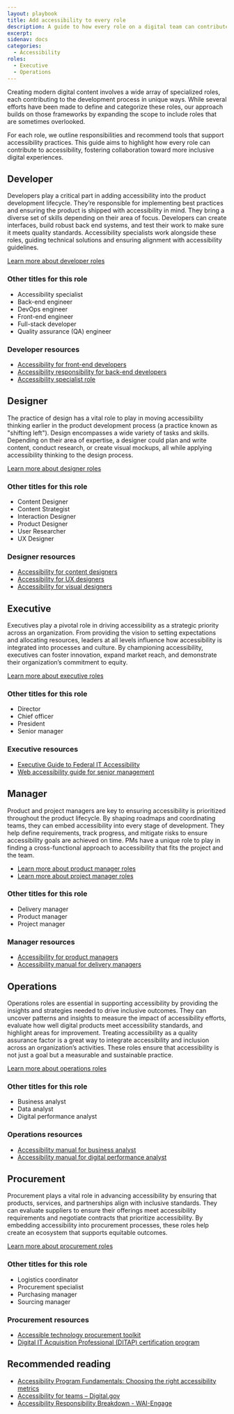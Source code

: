 ```yaml
---
layout: playbook
title: Add accessibility to every role
description: A guide to how every role on a digital team can contribute to accessibility.
excerpt: 
sidenav: docs
categories:
  - Accessibility
roles:
  - Executive
  - Operations
---
```


Creating modern digital content involves a wide array of specialized roles, each contributing to the development process in unique ways. While several efforts have been made to define and categorize these roles, our approach builds on those frameworks by expanding the scope to include roles that are sometimes overlooked.

For each role, we outline responsibilities and recommend tools that support accessibility practices. This guide aims to highlight how every role can contribute to accessibility, fostering collaboration toward more inclusive digital experiences.

## Developer
Developers play a critical part in adding accessibility into the product development lifecycle. They’re responsible for implementing best practices and ensuring the product is shipped with accessibility in mind. They bring a diverse set of skills depending on their area of focus. Developers can create interfaces, build robust back end systems, and test their work to make sure it meets quality standards. Accessibility specialists work alongside these roles, guiding technical solutions and ensuring alignment with accessibility guidelines.

[Learn more about developer roles](https://accessibility.civicactions.com/roles/developer)

### Other titles for this role
* Accessibility specialist 
* Back-end engineer
* DevOps engineer
* Front-end engineer 
* Full-stack developer
* Quality assurance (QA) engineer

### Developer resources
* [Accessibility for front-end developers](https://digital.gov/guides/accessibility-for-teams/front-end-development/#content-start)
* [Accessibility responsibility for back-end developers](https://www.w3.org/community/wai-engage/wiki/Accessibility_Responsibility_Breakdown#Back-end_Development)
* [Accessibility specialist role](https://ddat-capability-framework.service.gov.uk/role/accessibility-specialist)

## Designer
The practice of design has a vital role to play in moving accessibility thinking earlier in the product development process (a practice known as "shifting left"). Design encompasses a wide variety of tasks and skills. Depending on their area of expertise, a designer could plan and write content, conduct research, or create visual mockups, all while applying accessibility thinking to the design process. 

[Learn more about designer roles](https://accessibility.civicactions.com/roles/designer)

### Other titles for this role
* Content Designer
* Content Strategist
* Interaction Designer
* Product Designer
* User Researcher
* UX Designer

### Designer resources
* [Accessibility for content designers](https://digital.gov/guides/accessibility-for-teams/content-design/#content-start)
* [Accessibility for UX designers](https://digital.gov/guides/accessibility-for-teams/ux-design/#content-start)
* [Accessibility for visual designers](https://digital.gov/guides/accessibility-for-teams/visual-design/#content-start)

## Executive
Executives play a pivotal role in driving accessibility as a strategic priority across an organization. From providing the vision to setting expectations and allocating resources, leaders at all levels influence how accessibility is integrated into processes and culture. By championing accessibility, executives can foster innovation, expand market reach, and demonstrate their organization’s commitment to equity.

[Learn more about executive roles](https://accessibility.civicactions.com/roles/executive)

### Other titles for this role
* Director
* Chief officer
* President
* Senior manager

### Executive resources
* [Executive Guide to Federal IT Accessibility](https://www.section508.gov/manage/playbooks/exec-guide-accessibility/)
* [Web accessibility guide for senior management](https://govtnz.github.io/web-a11y-guidance/roles/senior-management/) 

## Manager
Product and project managers are key to ensuring accessibility is prioritized throughout the product lifecycle. By shaping roadmaps and coordinating teams, they can embed accessibility into every stage of development. They help define requirements, track progress, and mitigate risks to ensure accessibility goals are achieved on time. PMs have a unique role to play in finding a cross-functional approach to accessibility that fits the project and the team.

* [Learn more about product manager roles](https://accessibility.civicactions.com/roles/product-manager)
* [Learn more about project manager roles](https://accessibility.civicactions.com/roles/project-manager)

### Other titles for this role
* Delivery manager
* Product manager
* Project manager

### Manager resources
* [Accessibility for product managers](https://digital.gov/guides/accessibility-for-teams/product-management/#content-start)
* [Accessibility manual for delivery managers](https://accessibility-manual.dwp.gov.uk/guidance-for-your-job-role/delivery-manager)

## Operations
Operations roles are essential in supporting accessibility by providing the insights and strategies needed to drive inclusive outcomes. They can uncover patterns and insights to measure the impact of accessibility efforts, evaluate how well digital products meet accessibility standards, and highlight areas for improvement. Treating accessibility as a quality assurance factor is a great way to integrate accessibility and inclusion across an organization’s activities. These roles ensure that accessibility is not just a goal but a measurable and sustainable practice.

[Learn more about operations roles](https://accessibility.civicactions.com/roles/operations)

### Other titles for this role
* Business analyst
* Data analyst
* Digital performance analyst

### Operations resources
* [Accessibility manual for business analyst](https://accessibility-manual.dwp.gov.uk/guidance-for-your-job-role/business-analyst)
* [Accessibility manual for digital performance analyst](https://accessibility-manual.dwp.gov.uk/guidance-for-your-job-role/digital-performance-analyst)

## Procurement
Procurement plays a vital role in advancing accessibility by ensuring that products, services, and partnerships align with inclusive standards. They can evaluate suppliers to ensure their offerings meet accessibility requirements and negotiate contracts that prioritize accessibility. By embedding accessibility into procurement processes, these roles help create an ecosystem that supports equitable outcomes.

[Learn more about procurement roles](https://accessibility.civicactions.com/roles/procurement)

### Other titles for this role
* Logistics coordinator
* Procurement specialist
* Purchasing manager
* Sourcing manager

### Procurement resources
* [Accessible technology procurement toolkit](https://private.disabilityin.org/procurementtoolkit/)
* [Digital IT Acquisition Professional (DITAP) certification program](https://civicactions.com/services/ditap/)

## Recommended reading
* [Accessibility Program Fundamentals: Choosing the right accessibility metrics](https://www.deque.com/blog/accessibility-program-fundamentals-choosing-the-right-accessibility-metrics/)
* [Accessibility for teams – Digital.gov](https://digital.gov/guides/accessibility-for-teams/)
* [Accessibility Responsibility Breakdown - WAI-Engage](https://www.w3.org/community/wai-engage/wiki/Accessibility_Responsibility_Breakdown)

